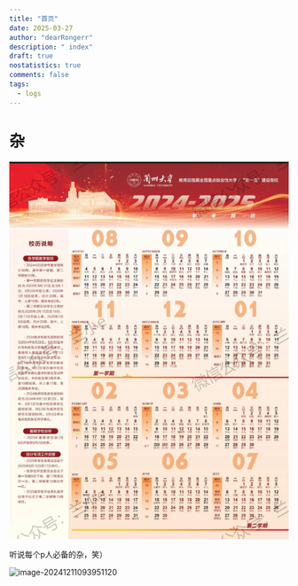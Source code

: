 ```yaml
---
title: "首页"
date: 2025-03-27
author: "dearRongerr"
description: " index"
draft: true
nostatistics: true
comments: false
tags:
  - logs
---
```


# 杂


![image-20250307184314954](images/image-20250307184314954.png)

听说每个p人必备的杂，笑）

![image-20241211093951120](images/image-20241211093951120.png)



